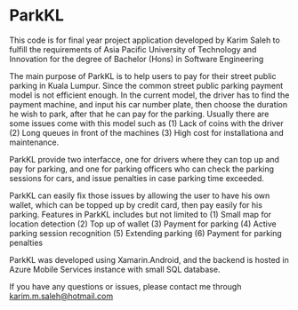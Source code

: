 # ParkKL
This code is for final year project application developed by Karim Saleh to fulfill the requirements of Asia Pacific University of Technology and Innovation for the degree of Bachelor (Hons) in Software Engineering

The main purpose of ParkKL is to help users to pay for their street public parking in Kuala Lumpur. Since the common street public parking payment model is not efficient enough.
In the current model, the driver has to find the payment machine, and input his car number plate, then choose the duration he wish to park, after that he can pay for the parking.
Usually there are some issues come with this model such as (1) Lack of coins with the driver (2) Long queues in front of the machines (3) High cost for installationa and maintenance.

ParkKL provide two interfacce, one for drivers where they can top up and pay for parking, and one for parking officers who can check the parking sessions for cars, and issue penalties in case parking time exceeded.

ParkKL can easily fix those issues by allowing the user to have his own wallet, which can be topped up by credit card, then pay easily for his parking.
Features in ParkKL includes but not limited to (1) Small map for location detection (2) Top up of wallet (3) Payment for parking (4) Active parking session recognition (5) Extending parking
(6) Payment for parking penalties

ParkKL was developed using Xamarin.Android, and the backend is hosted in Azure Mobile Services instance with small SQL database.

If you have any questions or issues, please contact me through karim.m.saleh@hotmail.com
